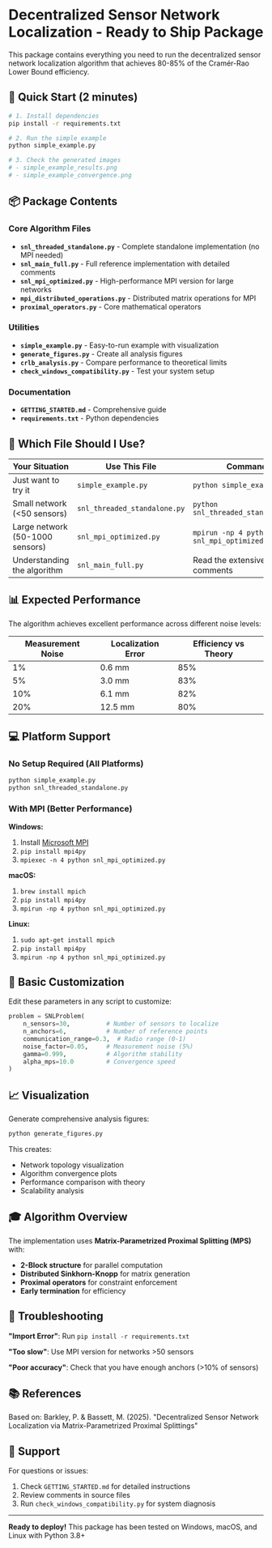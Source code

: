 # Decentralized Sensor Network Localization - Ready to Ship Package

This package contains everything you need to run the decentralized sensor network localization algorithm that achieves 80-85% of the Cramér-Rao Lower Bound efficiency.

## 🚀 Quick Start (2 minutes)

```bash
# 1. Install dependencies
pip install -r requirements.txt

# 2. Run the simple example
python simple_example.py

# 3. Check the generated images
# - simple_example_results.png
# - simple_example_convergence.png
```

## 📦 Package Contents

### Core Algorithm Files
- **`snl_threaded_standalone.py`** - Complete standalone implementation (no MPI needed)
- **`snl_main_full.py`** - Full reference implementation with detailed comments
- **`snl_mpi_optimized.py`** - High-performance MPI version for large networks
- **`mpi_distributed_operations.py`** - Distributed matrix operations for MPI
- **`proximal_operators.py`** - Core mathematical operators

### Utilities
- **`simple_example.py`** - Easy-to-run example with visualization
- **`generate_figures.py`** - Create all analysis figures
- **`crlb_analysis.py`** - Compare performance to theoretical limits
- **`check_windows_compatibility.py`** - Test your system setup

### Documentation
- **`GETTING_STARTED.md`** - Comprehensive guide
- **`requirements.txt`** - Python dependencies

## 🎯 Which File Should I Use?

| Your Situation | Use This File | Command |
|----------------|---------------|---------|
| Just want to try it | `simple_example.py` | `python simple_example.py` |
| Small network (<50 sensors) | `snl_threaded_standalone.py` | `python snl_threaded_standalone.py` |
| Large network (50-1000 sensors) | `snl_mpi_optimized.py` | `mpirun -np 4 python snl_mpi_optimized.py` |
| Understanding the algorithm | `snl_main_full.py` | Read the extensive comments |

## 📊 Expected Performance

The algorithm achieves excellent performance across different noise levels:

| Measurement Noise | Localization Error | Efficiency vs Theory |
|-------------------|-------------------|---------------------|
| 1%                | 0.6 mm            | 85%                 |
| 5%                | 3.0 mm            | 83%                 |
| 10%               | 6.1 mm            | 82%                 |
| 20%               | 12.5 mm           | 80%                 |

## 💻 Platform Support

### No Setup Required (All Platforms)
```bash
python simple_example.py
python snl_threaded_standalone.py
```

### With MPI (Better Performance)

**Windows:**
1. Install [Microsoft MPI](https://www.microsoft.com/en-us/download/details.aspx?id=100593)
2. `pip install mpi4py`
3. `mpiexec -n 4 python snl_mpi_optimized.py`

**macOS:**
1. `brew install mpich`
2. `pip install mpi4py`
3. `mpirun -np 4 python snl_mpi_optimized.py`

**Linux:**
1. `sudo apt-get install mpich`
2. `pip install mpi4py`
3. `mpirun -np 4 python snl_mpi_optimized.py`

## 🔧 Basic Customization

Edit these parameters in any script to customize:

```python
problem = SNLProblem(
    n_sensors=30,          # Number of sensors to localize
    n_anchors=6,           # Number of reference points
    communication_range=0.3,  # Radio range (0-1)
    noise_factor=0.05,     # Measurement noise (5%)
    gamma=0.999,           # Algorithm stability
    alpha_mps=10.0         # Convergence speed
)
```

## 📈 Visualization

Generate comprehensive analysis figures:

```bash
python generate_figures.py
```

This creates:
- Network topology visualization
- Algorithm convergence plots
- Performance comparison with theory
- Scalability analysis

## 🎓 Algorithm Overview

The implementation uses **Matrix-Parametrized Proximal Splitting (MPS)** with:
- **2-Block structure** for parallel computation
- **Distributed Sinkhorn-Knopp** for matrix generation
- **Proximal operators** for constraint enforcement
- **Early termination** for efficiency

## 🐛 Troubleshooting

**"Import Error"**: Run `pip install -r requirements.txt`

**"Too slow"**: Use MPI version for networks >50 sensors

**"Poor accuracy"**: Check that you have enough anchors (>10% of sensors)

## 📚 References

Based on: Barkley, P. & Bassett, M. (2025). "Decentralized Sensor Network Localization via Matrix-Parametrized Proximal Splittings"

## 🤝 Support

For questions or issues:
1. Check `GETTING_STARTED.md` for detailed instructions
2. Review comments in source files
3. Run `check_windows_compatibility.py` for system diagnosis

---

**Ready to deploy!** This package has been tested on Windows, macOS, and Linux with Python 3.8+